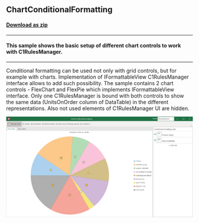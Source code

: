 ## ChartConditionalFormatting
#### [Download as zip](https://grapecity.github.io/DownGit/#/home?url=https://github.com/GrapeCity/ComponentOne-WinForms-Samples/tree/master/NetFramework\RulesManager\VB\ChartConditionalFormatting)
____
#### This sample shows the basic setup of different chart controls to work with C1RulesManager.
____
Conditional formatting can be used not only with grid controls, but for example with charts.
Implementation of IFormattableView C1RulesManager interface allows to add such possibility.
The sample contains 2 chart controls - FlexChart and FlexPie which implements IFormattableView interface.
Only one C1RulesManager is bound with both controls to show the same data (UnitsOnOrder column of DataTable) in the different representations.
Also not used elements of C1RulesManager UI are hidden.

![screenshot](screenshot.png)
